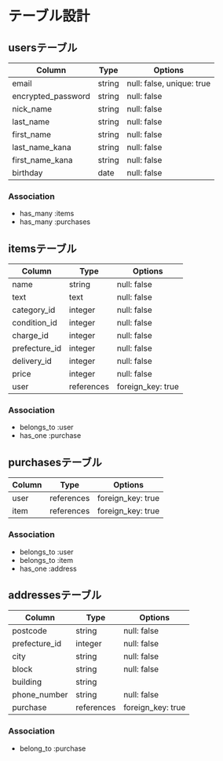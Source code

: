 # テーブル設計

## usersテーブル

| Column             | Type   | Options                   |
| ------------------ | ------ | ------------------------- |
| email              | string | null: false, unique: true | 
| encrypted_password | string | null: false               | 
| nick_name          | string | null: false               |
| last_name          | string | null: false               | 
| first_name         | string | null: false               | 
| last_name_kana     | string | null: false               | 
| first_name_kana    | string | null: false               | 
| birthday           | date   | null: false               |


### Association

- has_many :items
- has_many :purchases

## itemsテーブル

| Column        | Type       | Options           |
| ------------- | ---------- | ----------------- |
| name          | string     | null: false       |
| text          | text       | null: false       |
| category_id   | integer    | null: false       |
| condition_id  | integer    | null: false       |
| charge_id     | integer    | null: false       |
| prefecture_id | integer    | null: false       |
| delivery_id   | integer    | null: false       |
| price         | integer    | null: false       |
| user          | references | foreign_key: true |

### Association

- belongs_to :user
- has_one :purchase

## purchasesテーブル

| Column  | Type       | Options           |
| ------- | ---------- | ----------------- |
| user    | references | foreign_key: true |
| item    | references | foreign_key: true |

### Association
- belongs_to :user
- belongs_to :item
- has_one :address

## addressesテーブル

| Column        | Type       | Options           |
| ------------- | ---------- | ----------------- |
| postcode      | string     | null: false       |
| prefecture_id | integer    | null: false       |
| city          | string     | null: false       |
| block         | string     | null: false       |
| building      | string     |                   |
| phone_number  | string     | null: false       |
| purchase      | references | foreign_key: true |

### Association
- belong_to :purchase